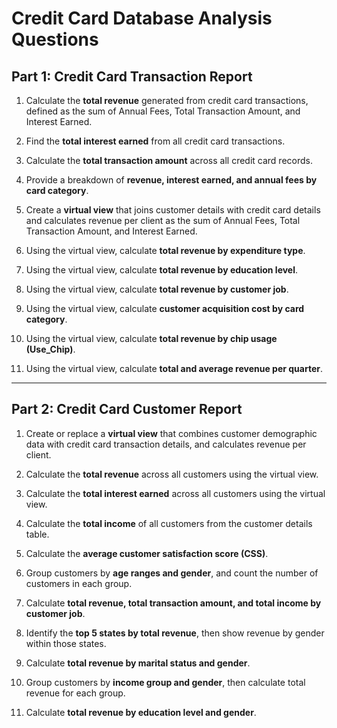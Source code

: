 # Credit Card Database Analysis Questions

## Part 1: Credit Card Transaction Report

1. Calculate the **total revenue** generated from credit card transactions, defined as the sum of Annual Fees, Total Transaction Amount, and Interest Earned.

2. Find the **total interest earned** from all credit card transactions.

3. Calculate the **total transaction amount** across all credit card records.

4. Provide a breakdown of **revenue, interest earned, and annual fees by card category**.

5. Create a **virtual view** that joins customer details with credit card details and calculates revenue per client as the sum of Annual Fees, Total Transaction Amount, and Interest Earned.

6. Using the virtual view, calculate **total revenue by expenditure type**.

7. Using the virtual view, calculate **total revenue by education level**.

8. Using the virtual view, calculate **total revenue by customer job**.

9. Using the virtual view, calculate **customer acquisition cost by card category**.

10. Using the virtual view, calculate **total revenue by chip usage (Use_Chip)**.

11. Using the virtual view, calculate **total and average revenue per quarter**.

---

## Part 2: Credit Card Customer Report

1. Create or replace a **virtual view** that combines customer demographic data with credit card transaction details, and calculates revenue per client.

2. Calculate the **total revenue** across all customers using the virtual view.

3. Calculate the **total interest earned** across all customers using the virtual view.

4. Calculate the **total income** of all customers from the customer details table.

5. Calculate the **average customer satisfaction score (CSS)**.

6. Group customers by **age ranges and gender**, and count the number of customers in each group.

7. Calculate **total revenue, total transaction amount, and total income by customer job**.

8. Identify the **top 5 states by total revenue**, then show revenue by gender within those states.

9. Calculate **total revenue by marital status and gender**.

10. Group customers by **income group and gender**, then calculate total revenue for each group.

11. Calculate **total revenue by education level and gender**.


